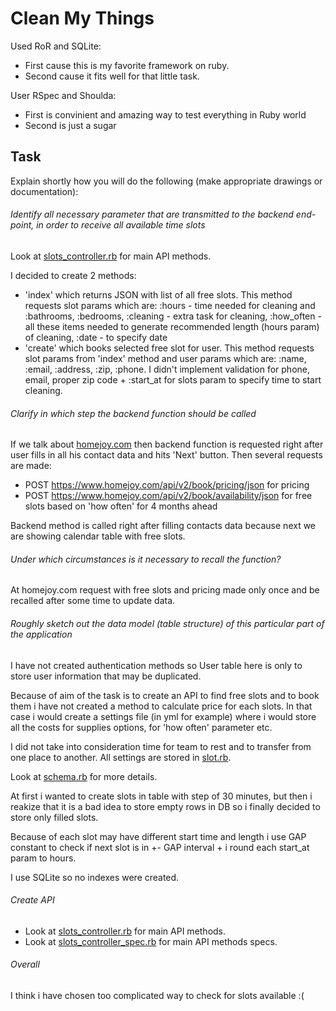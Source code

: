 # Clean My Things

Used RoR and SQLite:
*  First cause this is my favorite framework on ruby.
*  Second cause it fits well for that little task.

User RSpec and Shoulda:
*  First is convinient and amazing way to test everything in Ruby world
*  Second is just a sugar

## Task

Explain shortly how you will do the following (make appropriate drawings or documentation):

###### Identify all necessary parameter that are transmitted to the backend end-point, in order to receive all available time slots 

Look at [slots_controller.rb](https://github.com/developer88/cleanmythings/blob/master/app/controllers/slots_controller.rb "slots_controller.rb") for main API methods.

I decided to create 2 methods:

* 'index' which returns JSON with list of all free slots. This method requests slot params which are: :hours - time needed for cleaning and :bathrooms, :bedrooms, :cleaning - extra task for cleaning, :how_often - all these items needed to generate recommended length (hours param) of cleaning, :date - to specify date
* 'create' which books selected free slot for user. This method requests slot params from 'index' method and user params which are: :name, :email, :address, :zip, :phone. I didn't implement validation for phone, email, proper zip code + :start_at for slots param to specify time to start cleaning.

###### Clarify in which step the backend function should be called

If we talk about [homejoy.com](https://www.homejoy.com "https://www.homejoy.com") then backend function is requested right after user fills in all his contact data and hits 'Next' button. Then several requests are made:

*  POST https://www.homejoy.com/api/v2/book/pricing/json for pricing
*  POST https://www.homejoy.com/api/v2/book/availability/json for free slots based on 'how often' for 4 months ahead

Backend method is called right after filling contacts data because next we are showing calendar table with free slots. 

###### Under which circumstances is it necessary to recall the function?

At homejoy.com request with free slots and pricing made only once and be recalled after some time to update data.

###### Roughly sketch out the data model (table structure) of this particular part of the application

I have not created authentication methods so User table here is only to store user information that may be duplicated.

Because of aim of the task is to create an API to find free slots and to book them i have not created a method to calculate price for each slots. In that case i would create a settings file (in yml for example) where i would store all the costs for supplies options, for 'how often' parameter etc.

I did not take into consideration time for team to rest and to transfer from one place to another. All settings are stored in [slot.rb](https://github.com/developer88/cleanmythings/blob/master/app/models/slot.rb "slot.rb"). 

Look at [schema.rb](https://github.com/developer88/cleanmythings/blob/master/db/schema.rb "schema.rb") for more details.

At first i wanted to create slots in table with step of 30 minutes, but then i reakize that it is a bad idea to store empty rows in DB so i finally decided to store only filled slots.

Because of each slot may have different start time and length i use GAP constant to check if next slot is in +- GAP interval + i round each start_at param to hours.

I use SQLite so no indexes were created.

###### Create API

* Look at [slots_controller.rb](https://github.com/developer88/cleanmythings/blob/master/app/controllers/slots_controller.rb "slots_controller.rb") for main API methods.
* Look at [slots_controller_spec.rb](https://github.com/developer88/cleanmythings/blob/master/spec/controllers/slots_controller_spec.rb "slots_controller_spec.rb") for main API methods specs.

###### Overall

I think i have chosen too complicated way to check for slots available :( 
